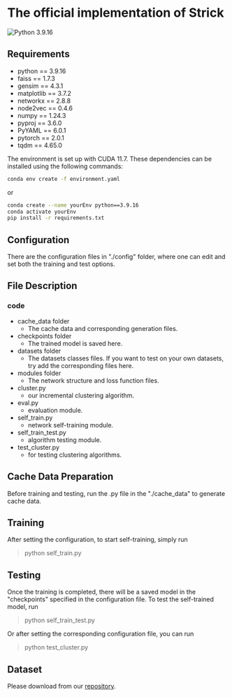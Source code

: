 # The official implementation of Strick

![Python 3.9.16](https://img.shields.io/badge/python-3.9.16-green.svg?style=plastic)

## Requirements

- python == 3.9.16
- faiss == 1.7.3
- gensim == 4.3.1
- matplotlib == 3.7.2
- networkx == 2.8.8
- node2vec == 0.4.6
- numpy == 1.24.3
- pyproj == 3.6.0
- PyYAML == 6.0.1
- pytorch == 2.0.1
- tqdm == 4.65.0

The environment is set up with CUDA 11.7. These dependencies can be installed using the following commands:

```bash
conda env create -f environment.yaml
```
or
```bash
conda create --name yourEnv python==3.9.16
conda activate yourEnv
pip install -r requirements.txt
```

## Configuration
There are the configuration files in "./config" folder, where one can edit and set both the training and test options.

## File Description

### code
- cache_data folder
  - The cache data and corresponding generation files.
- checkpoints folder
  - The trained model is saved here.
- datasets folder
  - The datasets classes files. If you want to test on your own datasets, try add the corresponding files here.
- modules folder
  - The network structure and loss function files.
- cluster.py
  - our incremental clustering algorithm.
- eval.py
  - evaluation module.
- self_train.py
  - network self-training module.
- self_train_test.py
  - algorithm testing module.
- test_cluster.py
  - for testing clustering algorithms.


## Cache Data Preparation
Before training and testing, run the .py file in the "./cache_data" to generate cache data. 

## Training
After setting the configuration, to start self-training, simply run

> python self_train.py

## Testing
Once the training is completed, there will be a saved model in the "checkpoints" specified in the configuration file. 
To test the self-trained model, run

> python self_train_test.py

Or after setting the corresponding configuration file, you can run

> python test_cluster.py

## Dataset
Please download from our [repository](https://terabox.com/s/1BUll52ghFXuseGRaev-ElA). 


<!-- ## Citation
If you find this repository useful in your research, please consider citing the following paper:
```

``` -->
